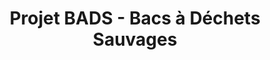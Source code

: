 ---
title: "Projet BADS - Bacs à Déchets Sauvages"
description: "Nous déployons un réseau de <span class=\"highlight-blue\">Bacs à Déchets Sauvages (BADS)</span> sur les rivières de Nantes Métropole, en commençant par l'Erdre. Ces bacs, installés à des points stratégiques, permettent aux plaisanciers, sportifs nautiques et riverains de participer activement à la collecte des déchets flottants. <span class=\"highlight-blue\">Rejoignez le mouvement BADS et devenez acteur de la propreté de nos rivières !</span>"
image: "bac.jpg"
link: "#contact"
linkText: "Participer au projet BADS"
order: 1
--- 